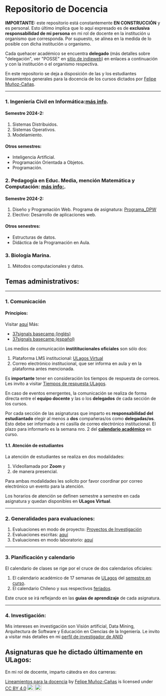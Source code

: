 # Repositorio de Docencia

**IMPORTANTE:** este repositorio está constantemente **EN CONSTRUCCIÓN** y es personal. Esto último implica que lo aquí expresado es de **exclusiva responsabilidad de mi persona** en mi rol de docente en la institución u organismo que corresponda. Por supuesto, se alínea en la medida de lo posible con  dicha institución u organismo.

Cada quehacer académico se encuentra **delegado** (más detalles sobre "delegación", ver "POSSE" en [sitio de indieweb](https://indieweb.org/POSSE)) en enlaces a continuación y con la institución o el organismo respectiva.

En este repositorio se deja a disposición de las y los estudiantes lineamientos generales para la docencia de los cursos dictados por [Felipe Muñoz-Cañas](https://felipe.micro.blog/about).

----
### 1. Ingeniería Civil en Informática:[más info](https://ingenierias.ulagos.cl/carreradepto/ingenieria-civil-en-informatica/).

#### Semestre 2024-2:
1. Sistemas Distribuidos.
2. Sistemas Operativos.
3. Modelamiento.

#### Otros semestres:
- Inteligencia Artificial.
- Programación Orientada a Objetos.
- Programación.

### 2. Pedagogía en Educ. Media, mención Matemática y Computación: [más info:](https://pmyc.ulagos.cl). 

#### Semestre 2024-2:

1. Diseño y Programación Web. Programa de asignatura: [Programa_DPW](programas/dpw.pdf)
2. Electivo: Desarrollo de aplicaciones web.

#### Otros senestres:
- Estructuras de datos.
- Didáctica de la Programación en Aula.

### 3. Biología Marina.
1. Métodos computacionales y datos.



## Temas administrativos:

----

### 1. Comunicación

#### Principios:

Visitar [aquí](https://micro.blog/jeroensangers/12372424)
Más: 
- [37signals basecamp (inglés)](https://basecamp.com/guides/how-we-communicate)
- [37signals basecamp (español)](https://basecamp-com.translate.goog/guides/how-we-communicate?_x_tr_sl=auto&_x_tr_tl=es&_x_tr_hl=es&_x_tr_pto=wapp)


Los medios de comunicación **instititucionales oficiales** son sólo dos: 

1. Plataforma LMS institucional: [ULagos Virtual](https://www.ulagosvirtual.cl)
2. Correo electrónico institucional, que ser informa en aula y en la plataforma antes mencionada.

Es **importante** tener en consideración los tiempos de respuesta de correos. Les invito a visitar [Tiempos de respuesta ULagos](https://felipe.micro.blog/emailulagos/).

En caso de eventos emergentes, la comunicación se realiza de forma directa entre el **equipo docente** y las o los **delegados** de cada sección de los cursos. 

Por cada sección de las asignaturas que imparto es **responsabilidad del estudiantado** elegir al menos a **dos** compañeras/os como **delegadas/os**. Esto debe ser informado a mi casilla de correo electrónico institucional. El plazo para informarlo es la semana nro. 2 del **[calendario académico](https://www.ulagos.cl/portal-del-estudiante/calendario-academico/)**  en curso.

#### 1.1. Atención de estudiantes

La atención de estudiantes se realiza en dos modalidades:

1. Videollamada por **Zoom** y
2. de manera presencial.

Para ambas modalidades les solicito por favor coordinar por correo electrónico un evento para la atención. 

Los horarios de atención se definen semestre a semestre en cada asignatura y quedan disponibles en **ULagos Virtual**.


----

### 2. Generalidades para evaluaciones:

1. Evaluaciones en modo de proyecto: [Proyectos de Investigación](https://github.com/femunoz/clases/blob/a1e3bb3bdd1a0c80b60c54723df4e519a9d77c46/reglas_varias/Investigacio%CC%81n%20-%20Lineamientos%20generales.pdf)
2. Evaluaciones escritas: [aquí](https://github.com/femunoz/clases/blob/a1e3bb3bdd1a0c80b60c54723df4e519a9d77c46/reglas_varias/Instrucciones%20generales%20-%20Ev.%20escritas..md)
3. Evaluaciones en modo laboratorio: [aquí](https://github.com/femunoz/clases/blob/a1e3bb3bdd1a0c80b60c54723df4e519a9d77c46/reglas_varias/Instrucciones%20generales%20-%20Ev.%20laboratorio.md)


----

### 3. Planificación y calendario

El calendario de clases se rige por el cruce de dos calendarios oficiales:

1. El calendario académico de 17 semanas de [ULagos](https://www.ulagos.cl) del [semestre en curso](https://www.ulagos.cl/portal-del-estudiante/calendario-academico/).
2. El calendario Chileno y sus respectivos [feriados](https://www.feriados.cl).

Este cruce se irá reflejando en las **guías de aprendizaje** de cada asignatura. 

----

### 4. Investigación:

Mis intereses en investigación son Visión artificial, Data Mining, Arquitectura de Software y Educación en Ciencias de la Ingeniería. Le invito a visitar más detalles en mi [perfil de investigador de ANID](https://investigadores.anid.cl/es/people/48971-Felipe_Muoz) 

## Asignaturas que he dictado últimamente en ULagos:

En mi rol de docente, imparto cátedra en dos carreras:




<p xmlns:cc="http://creativecommons.org/ns#" xmlns:dct="http://purl.org/dc/terms/"><a property="dct:title" rel="cc:attributionURL" href="https://github.com/femunoz/clases">Lineamientos para la docencia</a> by <a rel="cc:attributionURL dct:creator" property="cc:attributionName" href="https://felipe.micro.blog/about">Felipe Muñoz-Cañas</a> is licensed under <a href="https://creativecommons.org/licenses/by/4.0/?ref=chooser-v1" target="_blank" rel="license noopener noreferrer" style="display:inline-block;">CC BY 4.0<img style="height:22px!important;margin-left:3px;vertical-align:text-bottom;" src="https://mirrors.creativecommons.org/presskit/icons/cc.svg?ref=chooser-v1" alt=""><img style="height:22px!important;margin-left:3px;vertical-align:text-bottom;" src="https://mirrors.creativecommons.org/presskit/icons/by.svg?ref=chooser-v1" alt=""></a></p>

